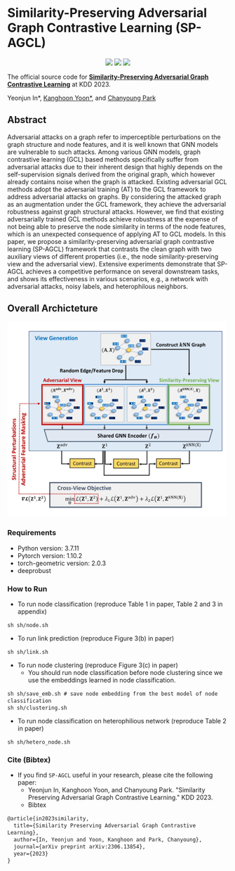 # Similarity-Preserving Adversarial Graph Contrastive Learning (SP-AGCL)

<p align="center">   
    <a href="https://pytorch.org/" alt="PyTorch">
      <img src="https://img.shields.io/badge/PyTorch-%23EE4C2C.svg?e&logo=PyTorch&logoColor=white" /></a>
    <a href="https://kdd.org/kdd2023/" alt="Conference">
        <img src="https://img.shields.io/badge/KDD'23-brightgreen" /></a>
    <img src="https://img.shields.io/pypi/l/torch-rechub">
</p>

The official source code for [**Similarity-Preserving Adversarial Graph Contrastive Learning**]() at KDD 2023. 

Yeonjun In*, [Kanghoon Yoon*](https://kanghoonyoon.github.io/), and [Chanyoung Park](http://dsail.kaist.ac.kr/professor/)

## Abstract
Adversarial attacks on a graph refer to imperceptible perturbations on the graph structure and node features, and it is well known that GNN models are vulnerable to such attacks. Among various GNN models, graph contrastive learning (GCL) based methods specifically suffer from adversarial attacks due to their inherent design that highly depends on the self-supervision signals derived from the original graph, which however already contains noise when the graph is attacked. Existing adversarial GCL methods adopt the adversarial training (AT) to the GCL framework to address adversarial attacks on graphs. By considering the attacked graph as an augmentation under the GCL framework, they achieve the adversarial robustness against graph structural attacks. However, we find that existing adversarially trained GCL methods achieve robustness at the expense of not being able to preserve the node similarity in terms of the node features, which is an unexpected consequence of applying AT to GCL models. In this paper, we propose a similarity-preserving adversarial graph contrastive learning (SP-AGCL) framework that contrasts the clean graph with two auxiliary views of different properties (i.e., the node similarity-preserving view and the adversarial view). Extensive experiments demonstrate that SP-AGCL achieves a competitive performance on several downstream tasks, and shows its effectiveness in various scenarios, e.g., a network with adversarial attacks, noisy labels, and heterophilous neighbors.

## Overall Archicteture

<img src="figs/overall_architecure.jpg" width="500">



### Requirements
* Python version: 3.7.11
* Pytorch version: 1.10.2
* torch-geometric version: 2.0.3
* deeprobust

### How to Run
* To run node classification (reproduce Table 1 in paper, Table 2 and 3 in appendix)

```
sh sh/node.sh
```
* To run link prediction (reproduce Figure 3(b) in paper)

```
sh sh/link.sh
```
* To run node clustering (reproduce Figure 3(c) in paper)
    * You should run node classification before node clustering since we use the embeddings learned in node classification.

```
sh sh/save_emb.sh # save node embedding from the best model of node classification
sh sh/clustering.sh 
```
* To run node classification on heterophilious network (reproduce Table 2 in paper)

```
sh sh/hetero_node.sh
```

### Cite (Bibtex)
- If you find ``SP-AGCL`` useful in your research, please cite the following paper:
  - Yeonjun In, Kanghoon Yoon, and Chanyoung Park. "Similarity Preserving Adversarial Graph Contrastive Learning." KDD 2023.
  - Bibtex
```
@article{in2023similarity,
  title={Similarity Preserving Adversarial Graph Contrastive Learning},
  author={In, Yeonjun and Yoon, Kanghoon and Park, Chanyoung},
  journal={arXiv preprint arXiv:2306.13854},
  year={2023}
}
```

